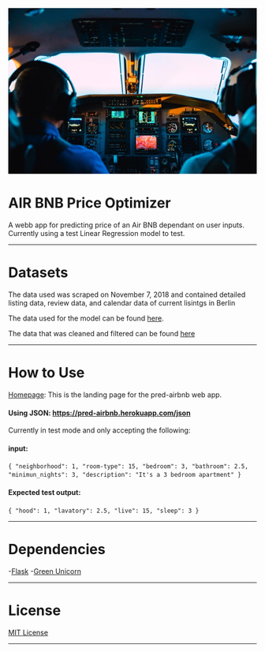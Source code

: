 <div align="center">
  <img src="https://github.com/AirBnb-Optimal-price-2/DS/blob/master/header/airplane.jpg"><br>
</div>

# **AIR BNB Price Optimizer**

A webb app for predicting price of an Air BNB dependant on user inputs. Currently using a test Linear Regression model to test.

---
# **Datasets**
The data used was scraped on November 7, 2018 and contained detailed listing data, review data, and calendar data of current lisintgs in Berlin

The data used for the model can be found [here](https://www.kaggle.com/brittabettendorf/berlin-airbnb-data#listings.csv).

The data that was cleaned and filtered can be found [here](https://github.com/AirBnb-Optimal-price-2/DS/tree/master/Data_analysis_visualisation)

---

# **How to Use**

[Homepage](https://pred-airbnb.herokuapp.com/): This is the landing page for the pred-airbnb web app.

#### Using JSON: https://pred-airbnb.herokuapp.com/json
Currently in test mode and only accepting the following:

#### **input**: 

`{
   "neighborhood": 1,
   "room-type": 15,
   "bedroom": 3,
   "bathroom": 2.5,
   "minimun_nights": 3,
   "description": "It's a 3 bedroom apartment"
}`

#### **Expected test output**:
`{
    "hood": 1,
    "lavatory": 2.5,
    "live": 15,
    "sleep": 3
}`


----

# **Dependencies**

-[Flask](https://flask.palletsprojects.com/en/1.1.x/#)
-[Green Unicorn](https://gunicorn.org/)

---

# **License**

[MIT License](https://opensource.org/licenses/MIT)

---
